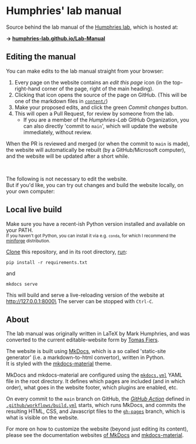 # Humphries' lab manual

Source behind the lab manual of the [Humphries lab][1],
which is hosted at:

**→ [humphries-lab.github.io/Lab-Manual][2]**

[1]: https://humphries-lab.org
[2]: https://humphries-lab.github.io/Lab-Manual


## Editing the manual

You can make edits to the lab manual straight from your browser:

1. Every page on the website contains an _edit this page_ icon (in the
   top-right-hand corner of the page, right of the main heading).
2. Clicking that icon opens the source of the page on GitHub.
   (This will be one of the markdown files in [`content/`](content))
3. Make your proposed edits, and click the green _Commit changes_ button.
4. This will open a Pull Request, for review by someone from the lab.
    - If you are a member of the _Humphries-Lab_ GitHub Organization,
      you can also directly 'commit to `main`', which will update the
      website immediately, without review.

When the PR is reviewed and merged (or when the commit to `main` is
made), the website will automatically be rebuilt (by a GitHub/Microsoft
computer), and the website will be updated after a short while.

<br>

The following is not necessary to edit the website.\
But if you'd like, you can try out changes and build the website
locally, on your own computer:


## Local live build

Make sure you have a recent-ish Python version installed and available on your PATH.\
<sub>If you haven't got Python, you can install it via e.g. `conda`, for
which I recommend the [miniforge] distribution.</sub>

[Clone] this repository, and in its root directory, [run]:
```
pip install -r requirements.txt
```
and
```
mkdocs serve
```
This will build and serve a live-reloading version of the website at
http://127.0.0.1:8000\
The server can be stopped with `Ctrl-C`.


[miniforge]: https://github.com/conda-forge/miniforge#download
[Clone]: https://docs.github.com/en/repositories/creating-and-managing-repositories/cloning-a-repository
[run]: https://www.twilio.com/docs/usage/tutorials/a-beginners-guide-to-the-command-line


## About

The lab manual was originally written in LaTeX by Mark Humphries, and
was converted to the current editable-website form by
[Tomas Fiers](https://tomasfiers.net).

The website is built using [MkDocs], which is a so called 'static-site
generator' (i.e. a markdown-to-html convertor), written in Python.\
It is styled with the [mkdocs-material] theme.

MkDocs and mkdocs-material are configured using the
[`mkdocs.yml`](mkdocs.yml) YAML file in the root directory. It defines
which pages are included (and in which order), what goes in the website
footer, which plugins are enabled, etc.

On every commit to the `main` branch on GitHub, the _[GitHub Action]_
defined in [`.github/workflows/build.yml`][CI] starts, which runs
MkDocs, and commits the resulting HTML, CSS, and Javascript files to
the [`gh-pages`] branch, which is what is visible on the website.

For more on how to customize the website (beyond just editing its
content), please see the documentation websites [of MkDocs][3] and
[mkdocs-material][4].

[MkDocs]: https://www.mkdocs.org
[mkdocs-material]: https://squidfunk.github.io/mkdocs-material
[GitHub Action]: https://docs.github.com/en/actions
[CI]: github/workflows/build.yml
[`gh-pages`]: https://github.com/Humphries-Lab/Lab-Manual/tree/gh-pages
[3]: https://www.mkdocs.org/user-guide/
[4]: https://squidfunk.github.io/mkdocs-material/creating-your-site/#advanced-configuration
